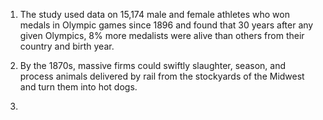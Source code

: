 1.  The study used data on 15,174 male and female athletes who won medals in Olympic games since 1896 and found that 30 years after any given Olympics,  8%  more medalists were alive than others from their country and birth year.

> 

2. By the 1870s, massive firms could swiftly slaughter, season, and process animals delivered by rail from the stockyards of the Midwest and turn them into hot dogs.

3. 
